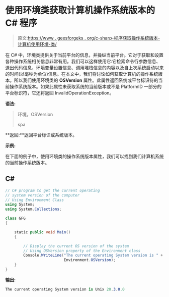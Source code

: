 # 使用环境类获取计算机操作系统版本的 C# 程序

> 原文:[https://www . geesforgeks . org/c-sharp-程序获取操作系统版本-计算机使用环境-类/](https://www.geeksforgeeks.org/c-sharp-program-to-get-the-operating-system-version-of-computer-using-environment-class/)

在 C# 中，环境类提供关于当前平台的信息，并操纵当前平台。它对于获取和设置各种操作系统相关信息非常有用。我们可以这样使用它:它检索命令行参数信息、退出代码信息、环境变量设置信息、调用堆栈信息的内容以及自上次系统启动以来的时间(以毫秒为单位)信息。在本文中，我们将讨论如何获取计算机的操作系统版本。所以我们使用环境类的 **OSVersion** 属性。此属性返回系统或平台标识符的当前操作系统版本。如果此属性未获取系统的当前版本或不是 PlatformID 一部分的平台标识符，它还将返回 InvalidOperationException。

**语法:**

> 环境。OSVersion
> 
> spa

**返回:**返回平台标识或系统版本。

**示例:**

在下面的例子中，使用环境类的操作系统版本属性，我们可以找到我们计算机系统的当前操作系统版本。

## C#

```cs
// C# program to get the current operating
// system version of the computer 
// Using Environment Class
using System;
using System.Collections;

class GFG
{

    static public void Main()
    {

        // Display the current OS version of the system 
        // Using OSVersion property of the Environment class
        Console.WriteLine("The current operating System version is " +
                          Environment.OSVersion);
    }
}
```

**输出:**

```cs
The current operating System version is Unix 20.3.0.0
```